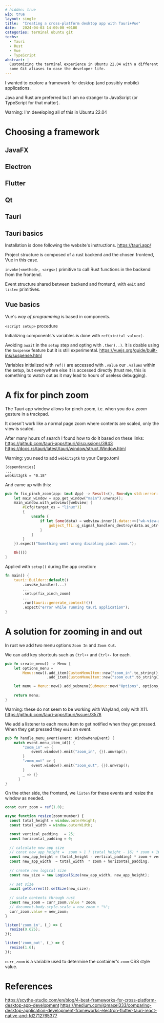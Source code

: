 ```yaml
---
# hidden: true
wip: true
layout: single
title:  "Creating a cross-platform desktop app with Tauri+Vue"
date:   2024-04-03 14:00:00 +0100
categories: terminal ubuntu git
techs: 
  - Tauri
  - Rust
  - Vue
  - TypeScript
abstract: |
  Customizing the terminal experience in Ubuntu 22.04 with a different PS1 variable and adding
  some Git aliases to ease the developer life. 
---
```


I wanted to explore a framework for desktop (and possibly mobile) applications.

Java and Rust are preferred but I am no stranger to JavaScript (or TypeScript for that matter).

Warning: I'm developing all of this in Ubuntu 22.04

# Choosing a framework

## JavaFX


## Electron
## Flutter
## Qt
## Tauri


## Tauri basics

Installation is done following the website's instructions.
https://tauri.app/

Project structure is composed of a rust backend and the chosen frontend, Vue in this case.

`invoke(<method>, <args>)` primitive to call Rust functions in the backend from the frontend.

Event structure shared between backend and frontend, with `emit` and `listen` primitives.

## Vue basics

Vue's *way of programming* is based in components.

`<script setup>` procedure

Initializing components's variables is done with `ref(<inital value>)`.

Avoiding `await` in the `setup` step and opting with `.then(..)`. It is doable using the `Suspense`
  feature but it is still experimental. https://vuejs.org/guide/built-ins/suspense.html

Variables initialized with `ref()` are accessed with `.value` our `.values` within the setup, but
  everywhere else it is accessed directly (trust me, this is something to watch out as it may lead
  to hours of useless debugging).

# A fix for pinch zoom
The Tauri app window allows for pinch zoom, i.e. when you do a *zoom* gesture in a trackpad.

It doesn't work like a normal page zoom where contents are scaled, only the view is scaled.

After many hours of search I found how to do it based on these links:
https://github.com/tauri-apps/tauri/discussions/3843
https://docs.rs/tauri/latest/tauri/window/struct.Window.html

Warning: you need to add `webkit2gtk` to your Cargo.toml
```
[dependencies]
...
webkit2gtk = "0.18"
```

And came up with this:
```rust
pub fn fix_pinch_zoom(app: &mut App) -> Result<(), Box<dyn std::error::Error>> {
    let main_window = app.get_window("main").unwrap();
    main_window.with_webview(|webview| {
        #[cfg(target_os = "linux")]
        {
            unsafe {
                if let Some(data) = webview.inner().data::<>("wk-view-zoom-gesture") {
                    gobject_ffi::g_signal_handlers_destroy(data.as_ptr());
                }
            }
        }
    }).expect("Something went wrong disabling pinch zoom.");

    Ok(())
}
```

Applied with `setup()` during the app creation:
```rust
fn main() {
    tauri::Builder::default()
        .invoke_handler(...)
        ...
        .setup(fix_pinch_zoom)
        ...
        .run(tauri::generate_context!())
        .expect("error while running tauri application");
}
```

# A solution for zooming in and out
In rust we add two menu options `Zoom In` and `Zoom Out`.

We can add key shortcuts such as `Ctrl++` and `Ctrl+-` for each.
```rust
pub fn create_menu() -> Menu {
    let options_menu = 
        Menu::new().add_item(CustomMenuItem::new("zoom_in".to_string(), "Zoom In").accelerator("CommandOrControl+-"))
                   .add_item(CustomMenuItem::new("zoom_out".to_string(), "Zoom Out").accelerator("CommandOrControl+Plus"));

    let menu = Menu::new().add_submenu(Submenu::new("Options", options_menu));
    
    return menu;
}
```

Warning: these do not seem to be working with Wayland, only with X11.
https://github.com/tauri-apps/tauri/issues/3578

We add a listener to each menu item to get notified when they get pressed.
When they get pressed they `emit` an event. 
```rust
pub fn handle_menu_event(event: WindowMenuEvent) {
    match event.menu_item_id() {
        "zoom_in" => {
            event.window().emit("zoom_in", {}).unwrap();
        }
        "zoom_out" => {
            event.window().emit("zoom_out", {}).unwrap();
        }
        _ => {}
      }
}
```

On the other side, the frontend, we `listen` for these events and resize the window as needed.
```js
const curr_zoom = ref(1.0);

async function resize(zoom:number) {
  const total_height = window.outerHeight;
  const total_width = window.outerWidth;

  const vertical_padding   = 25;
  const horizontal_padding = 0;
  
  // calculate new app size
  // const new_app_height =  zoom > 1 ? (total_height - 16) * zoom + 16 : (total_height + 16) * zoom - 16;
  const new_app_height = (total_height - vertical_padding) * zoom + vertical_padding;
  const new_app_width  = total_width  * zoom + horizontal_padding;
  
  // create new logical size
  const new_size = new LogicalSize(new_app_width, new_app_height);
  
  // set size
  await getCurrent().setSize(new_size);
  
  // scale contents through rust
  const new_zoom = curr_zoom.value * zoom;
  // document.body.style.scale = new_zoom + "%";
  curr_zoom.value = new_zoom;
}

listen('zoom_in', (_) => {
  resize(0.625);
});

listen('zoom_out', (_) => {
  resize(1.6);
});
```

`curr_zoom` is a variable used to determine the container's `zoom` CSS style value.


# References
https://scythe-studio.com/en/blog/4-best-frameworks-for-cross-platform-desktop-app-development
https://medium.com/@maxel333/comparing-desktop-application-development-frameworks-electron-flutter-tauri-react-native-and-fd2712765377